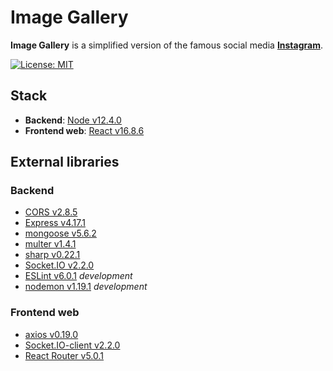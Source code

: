 # Image Gallery

**Image Gallery** is a simplified version of the famous social media **[Instagram](https://www.instagram.com/)**.

[![License: MIT](https://img.shields.io/badge/license-mit-success.svg)](https://opensource.org/licenses/MIT)

## Stack

- **Backend**: [Node v12.4.0](https://nodejs.org)
- **Frontend web**: [React v16.8.6](https://reactjs.org)

## External libraries

### Backend

- [CORS v2.8.5](https://github.com/expressjs/cors)
- [Express v4.17.1](https://expressjs.com/)
- [mongoose v5.6.2](https://mongoosejs.com/)
- [multer v1.4.1](https://github.com/expressjs/multer/)
- [sharp v0.22.1](https://sharp.pixelplumbing.com/en/stable/)
- [Socket.IO v2.2.0](https://socket.io/)
- [ESLint v6.0.1](https://eslint.org/) *development*
- [nodemon v1.19.1](https://nodemon.io/) *development*

### Frontend web

- [axios v0.19.0](https://github.com/axios/axios)
- [Socket.IO-client v2.2.0](https://socket.io/)
- [React Router v5.0.1](https://reacttraining.com/react-router)
